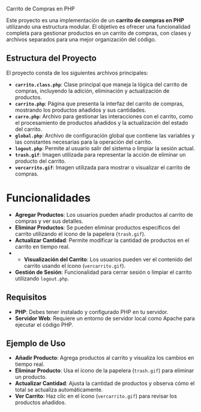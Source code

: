  Carrito de Compras en PHP

Este proyecto es una implementación de un **carrito de compras en PHP** utilizando una estructura modular. El objetivo es ofrecer una funcionalidad completa para gestionar productos en un carrito de compras, con clases y archivos separados para una mejor organización del código.

## Estructura del Proyecto

El proyecto consta de los siguientes archivos principales:
- **`carrito.class.php`**: Clase principal que maneja la lógica del carrito de compras, incluyendo la adición, eliminación y actualización de productos.
- **`carrito.php`**: Página que presenta la interfaz del carrito de compras, mostrando los productos añadidos y sus cantidades.
- **`carro.php`**: Archivo para gestionar las interacciones con el carrito, como el procesamiento de productos añadidos y la actualización del estado del carrito.
- **`global.php`**: Archivo de configuración global que contiene las variables y las constantes necesarias para la operación del carrito.
- **`logout.php`**: Permite al usuario salir del sistema o limpiar la sesión actual.
- **`trash.gif`**: Imagen utilizada para representar la acción de eliminar un producto del carrito.
- **`vercarrito.gif`**: Imagen utilizada para mostrar o visualizar el carrito de compras.

# Funcionalidades

- **Agregar Productos**: Los usuarios pueden añadir productos al carrito de compras y ver sus detalles.
- **Eliminar Productos**: Se pueden eliminar productos específicos del carrito utilizando el ícono de la papelera (`trash.gif`).
- **Actualizar Cantidad**: Permite modificar la cantidad de productos en el carrito en tiempo real.
- - **Visualización del Carrito**: Los usuarios pueden ver el contenido del carrito usando el ícono (`vercarrito.gif`).
- **Gestión de Sesión**: Funcionalidad para cerrar sesión o limpiar el carrito utilizando `logout.php`.

## Requisitos

- **PHP**: Debes tener instalado y configurado PHP en tu servidor.
- **Servidor Web**: Requiere un entorno de servidor local como Apache para ejecutar el código PHP.

## Ejemplo de Uso

- **Añadir Producto**: Agrega productos al carrito y visualiza los cambios en tiempo real.
- **Eliminar Producto**: Usa el ícono de la papelera (`trash.gif`) para eliminar un producto.
- **Actualizar Cantidad**: Ajusta la cantidad de productos y observa cómo el total se actualiza automáticamente.
- **Ver Carrito**: Haz clic en el ícono (`vercarrito.gif`) para revisar los productos añadidos.
